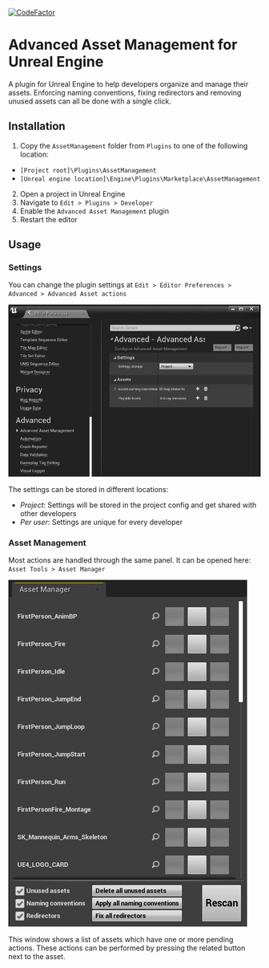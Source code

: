 [![CodeFactor](https://www.codefactor.io/repository/github/r00tdroid/assetmanagement/badge)](https://www.codefactor.io/repository/github/r00tdroid/assetmanagement)

# Advanced Asset Management for Unreal Engine

A plugin for Unreal Engine to help developers organize and manage their assets. Enforcing naming conventions, fixing redirectors and removing unused assets can all be done with a single click.

## Installation
1. Copy the `AssetManagement` folder from `Plugins` to one of the following location:
* `[Project root]\Plugins\AssetManagement`
* `[Unreal engine location]\Engine\Plugins\Marketplace\AssetManagement`
2. Open a project in Unreal Engine
3. Navigate to `Edit > Plugins > Developer`
4. Enable the `Advanced Asset Management` plugin
5. Restart the editor

## Usage

### Settings
You can change the plugin settings at `Edit > Editor Preferences > Advanced > Advanced Asset actions`

![](Img/Settings.png)

The settings can be stored in different locations:
* *Project*: Settings will be stored in the project config and get shared with other developers
* *Per user*: Settings are unique for every developer

### Asset Management
Most actions are handled through the same panel. It can be opened here: `Asset Tools > Asset Manager`

![](Img/AssetManager.png)

This window shows a list of assets which have one or more pending actions. These actions can be performed by pressing the related button next to the asset.
